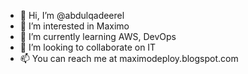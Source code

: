 - 👋 Hi, I’m @abdulqadeerel
- 👀 I’m interested in Maximo
- 🌱 I’m currently learning AWS, DevOps
- 💞️ I’m looking to collaborate on IT
- 📫 You can reach me at maximodeploy.blogspot.com

<!---
abdulqadeerel/abdulqadeerel is a ✨ special ✨ repository because its `README.md` (this file) appears on your GitHub profile.
You can click the Preview link to take a look at your changes.
--->
